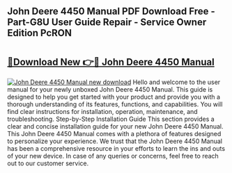 ## John Deere 4450 Manual PDF Download Free - Part-G8U User Guide Repair - Service Owner Edition PcRON

# <h2><a href="http://bc9456.oget.top/?id=John+Deere+4450+Manual">🔗Download New 👉🔴 John Deere 4450 Manual</a></h2>

[![John Deere 4450 Manual new download](https://i.imgur.com/5g1atiW.png)](http://bc9456.oget.top/?id=John+Deere+4450+Manual)
Hello and welcome to the user manual for your newly unboxed John Deere 4450 Manual. This guide is designed to help you get started with your product and provide you with a thorough understanding of its features, functions, and capabilities. You will find clear instructions for installation, operation, maintenance, and troubleshooting. Step-by-Step Installation Guide This section provides a clear and concise installation guide for your new John Deere 4450 Manual. This John Deere 4450 Manual comes with a plethora of features designed to personalize your experience. We trust that the John Deere 4450 Manual has been a comprehensive resource in your efforts to learn the ins and outs of your new device. In case of any queries or concerns, feel free to reach out to our customer service.
